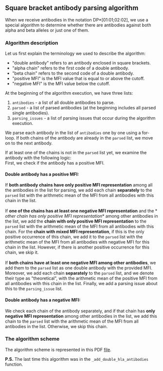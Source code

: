 ## Square bracket antibody parsing algorithm

When we receive antibodies in the notation DP*[01:01;02:02], we use a special
algorithm
to determine whether there are antibodies against both alpha and beta alleles or
just one of them.

### Algorithm description

Let us first explain the terminology we used to describe the algorithm:

* "double antibody" refers to an antibody enclosed in square brackets.
* "alpha chain" refers to the first code of a double antibody.
* "beta chain" refers to the second code of a double antibody.
* "positive MFI" is the MFI value that is equal to or above the cutoff.
* "negative MFI" is the MFI value below the cutoff.

At the beginning of the algorithm execution, we have three lists:

1. `antibodies` - a list of all double antibodies to parse.
2. `parsed` - a list of parsed antibodies (at the beginning includes all parsed
   single antibodies).
3. `parsing_issues` - a list of parsing issues that occur during the algorithm
   execution.

We parse each antibody in the list of `antibodies` one by one using a for-loop.
If both chains of the antibody are
already in the `parsed` list, we move on to the next antibody.

If at least one of the chains is not in the `parsed` list yet, we examine the
antibody with the following logic:
</br>
First, we check if the antibody has a positive MFI.

#### Double antibody has a positive MFI:

If **both antibody chains have only positive MFI representation** among all the
antibodies
in the list for parsing, we add each chain **separately** to the `parsed` list
with the arithmetic mean of the MFI from all antibodies with this chain in the
list.</br></br>
If **one of the chains has at least one negative MFI representation** and the *
*other chain has only positive MFI representation**
among other antibodies in the list, we add the **chain with only positive MFI
representation** to the `parsed`
list with the arithmetic mean of the MFI from all antibodies with this chain.
For the **chain with mixed MFI representation**,
if this is the only positive occurrence of this chain, we add it to the `parsed`
list with the arithmetic mean
of the MFI from all antibodies with negative MFI for this chain in the list.
However, if there is another positive occurrence for this chain, we skip
it.</br></br>
If **both chains have at least one negative MFI among other antibodies**,
we add them to the `parsed` list as one double antibody with the provided MFI.
Moreover, we add each chain **separately** to the `parsed` list, and we denote
their type as "theoretical",
with the arithmetic mean of the positive MFI from all antibodies with this chain
in the list.
Finally, we add a parsing issue about this to the `parsing_issue` list.

#### Double antibody has a negative MFI:

We check each chain of the antibody separately, and if that chain has **only
negative MFI representation**
among other antibodies in the list, we add this chain to the `parsed` list with
the arithmetic mean of
the MFI from all antibodies in the list. Otherwise, we skip this chain.

### The algorithm scheme

The algorithm scheme is represented in this PDF
[file](double_antibodies_parsing/double_antibodies_parsing_algorithm.pdf).

**P.S.** The last time this algorithm was in the `_add_double_hla_antibodies`
function.